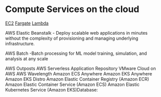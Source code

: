# Compute Services on the cloud

[EC2](EC2.md)
[Fargate](AWSFargate.md)
[Lambda](AWSLambda.md)


AWS Elastic Beanstalk
    - Deploy scalable web applications in minutes without the complexity of provisioning and managing underlying infrastructure.

AWS Batch
    -Batch processing for ML model training, simulation, and analysis at any scale

AWS Outposts
AWS Serverless Application Repository
VMware Cloud on AWS
AWS Wavelength
Amazon ECS Anywhere
Amazon EKS Anywhere
Amazon EKS Distro
Amazon Elastic Container Registry (Amazon ECR) 
Amazon Elastic Container Service (Amazon ECS)
Amazon Elastic Kubernetes Service (Amazon EKS)Database:
